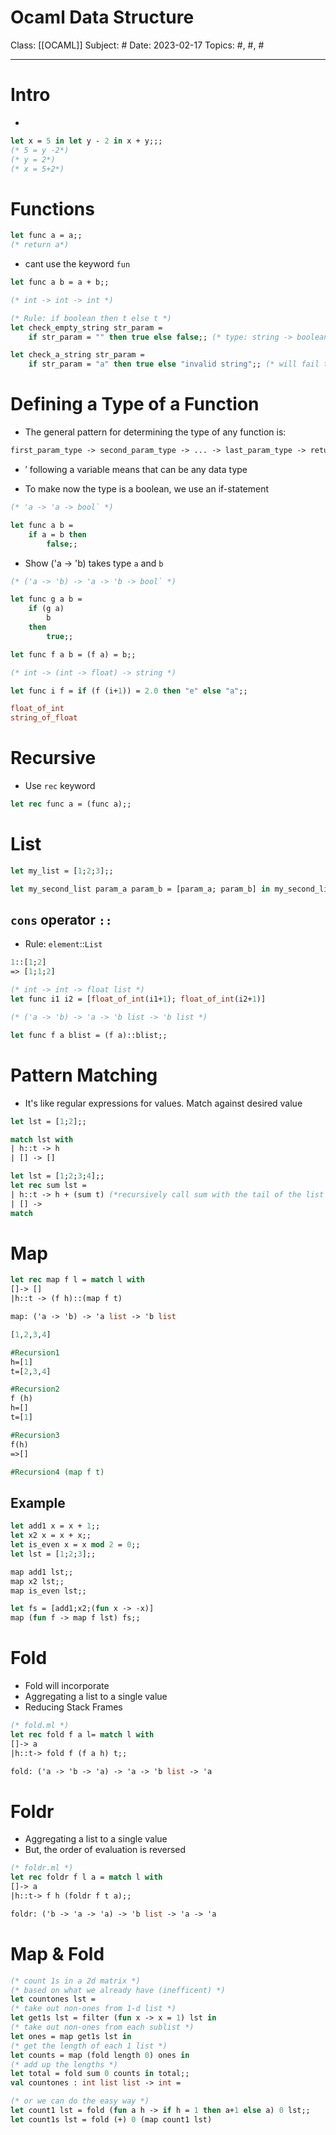 # Ocaml Data Structure
Class: [[OCAML]]
Subject: #
Date: 2023-02-17
Topics: #, #, # 

---

# Intro 

-

```ocaml
let x = 5 in let y - 2 in x + y;;;
(* 5 = y -2*)
(* y = 2*)
(* x = 5+2*)
```


# Functions
```ocaml
let func a = a;;
(* return a*)
```

- cant use the keyword `fun`

```ocaml
let func a b = a + b;;

(* int -> int -> int *)
```

```ocaml
(* Rule: if boolean then t else t *)
let check_empty_string str_param = 
    if str_param = "" then true else false;; (* type: string -> boolean *)

let check_a_string str_param = 
    if str_param = "a" then true else "invalid string";; (* will fail to compile *)
```

# Defining a Type of a Function
- The general pattern for determining the type of any function is:

```ocaml
first_param_type -> second_param_type -> ... -> last_param_type -> return_type`
```

- $'$  following a variable means that can be any data type

- To make now the type is a boolean, we use an if-statement
```ocaml
(* 'a -> 'a -> bool` *)

let func a b =
	if a = b then
		false;;
```


- Show ('a -> 'b) takes type `a` and `b`
```ocaml
(* ('a -> 'b) -> 'a -> 'b -> bool` *)

let func g a b = 
	if (g a)
		b
	then 
		true;;

let func f a b = (f a) = b;;
```

```ocaml
(* int -> (int -> float) -> string *)

let func i f = if (f (i+1)) = 2.0 then "e" else "a";; 

float_of_int 
string_of_float
```

# Recursive
- Use `rec` keyword
```ocaml
let rec func a = (func a);;
```



# List
```ocaml
let my_list = [1;2;3];;
```

```ocaml
let my_second_list param_a param_b = [param_a; param_b] in my_second_list 1 2;;
```

## `cons` operator `::`
- Rule: `element`::`List`
```ocaml
1::[1;2]
=> [1;1;2]
```

```ocaml
(* int -> int -> float list *)
let func i1 i2 = [float_of_int(i1+1); float_of_int(i2+1)]
```

```ocaml
(* ('a -> 'b) -> 'a -> 'b list -> 'b list *)

let func f a blist = (f a)::blist;; 
```

# Pattern Matching

-  It's like regular expressions for values. Match against desired value
``` ocaml
let lst = [1;2];;

match lst with
| h::t -> h
| [] -> []
```

```ocaml
let lst = [1;2;3;4];;
let rec sum lst =
| h::t -> h + (sum t) (*recursively call sum with the tail of the list t*)
| [] ->
match 
```


# Map

```ocaml  
let rec map f l = match l with
[]-> []
|h::t -> (f h)::(map f t)

map: ('a -> 'b) -> 'a list -> 'b list
```

```ocaml
[1,2,3,4]

#Recursion1
h=[1]
t=[2,3,4]

#Recursion2
f (h)
h=[]
t=[1]

#Recursion3
f(h)
=>[]

#Recursion4 (map f t)


```

## Example
```ocaml
let add1 x = x + 1;;
let x2 x = x + x;;
let is_even x = x mod 2 = 0;;
let lst = [1;2;3];;

map add1 lst;;
map x2 lst;;
map is_even lst;;

let fs = [add1;x2;(fun x -> -x)]
map (fun f -> map f lst) fs;;
```


# Fold
- Fold will incorporate
- Aggregating a list to a single value
- Reducing Stack Frames
```ocaml
(* fold.ml *)
let rec fold f a l= match l with
[]-> a
|h::t-> fold f (f a h) t;;

fold: ('a -> 'b -> 'a) -> 'a -> 'b list -> 'a
```

# Foldr
- Aggregating a list to a single value
- But, the order of evaluation is reversed
```ocaml
(* foldr.ml *)
let rec foldr f l a = match l with
[]-> a
|h::t-> f h (foldr f t a);;

foldr: ('b -> 'a -> 'a) -> 'b list -> 'a -> 'a
```
# Map & Fold
```ocaml
(* count 1s in a 2d matrix *) 
(* based on what we already have (inefficent) *) 
let countones lst = 
(* take out non-ones from 1-d list *) 
let get1s lst = filter (fun x -> x = 1) lst in 
(* take out non-ones from each sublist *)
let ones = map get1s lst in 
(* get the length of each 1 list *) 
let counts = map (fold length 0) ones in 
(* add up the lengths *) 
let total = fold sum 0 counts in total;;
val countones : int list list -> int = 

(* or we can do the easy way *)
let count1 lst = fold (fun a h -> if h = 1 then a+1 else a) 0 lst;;
let count1s lst = fold (+) 0 (map count1 lst)
```

